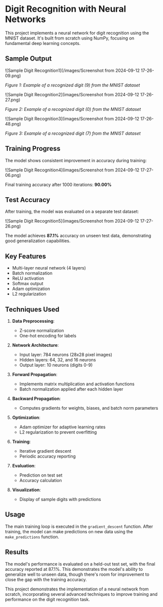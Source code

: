 # Digit Recognition with Neural Networks

This project implements a neural network for digit recognition using the MNIST dataset. It's built from scratch using NumPy, focusing on fundamental deep learning concepts.

## Sample Output

![Sample Digit Recognition1](/images/Screenshot from 2024-09-12 17-26-09.png)

*Figure 1: Example of a recognized digit (9) from the MNIST dataset*

![Sample Digit Recognition2](images/Screenshot from 2024-09-12 17-26-27.png)

*Figure 2: Example of a recognized digit (0) from the MNIST dataset*

![Sample Digit Recognition3](images/Screenshot from 2024-09-12 17-26-48.png)

*Figure 3: Example of a recognized digit (7) from the MNIST dataset*

## Training Progress

The model shows consistent improvement in accuracy during training:

![Sample Digit Recognition4](images/Screenshot from 2024-09-12 17-27-06.png)

Final training accuracy after 1000 iterations: **90.00%**

## Test Accuracy

After training, the model was evaluated on a separate test dataset:

![Sample Digit Recognition5](images/Screenshot from 2024-09-12 17-27-26.png)

The model achieves **87.1%** accuracy on unseen test data, demonstrating good generalization capabilities.

## Key Features

- Multi-layer neural network (4 layers)
- Batch normalization
- ReLU activation
- Softmax output
- Adam optimization
- L2 regularization

## Techniques Used

1. **Data Preprocessing**:
   - Z-score normalization
   - One-hot encoding for labels

2. **Network Architecture**:
   - Input layer: 784 neurons (28x28 pixel images)
   - Hidden layers: 64, 32, and 16 neurons
   - Output layer: 10 neurons (digits 0-9)

3. **Forward Propagation**:
   - Implements matrix multiplication and activation functions
   - Batch normalization applied after each hidden layer

4. **Backward Propagation**:
   - Computes gradients for weights, biases, and batch norm parameters

5. **Optimization**:
   - Adam optimizer for adaptive learning rates
   - L2 regularization to prevent overfitting

6. **Training**:
   - Iterative gradient descent
   - Periodic accuracy reporting

7. **Evaluation**:
   - Prediction on test set
   - Accuracy calculation

8. **Visualization**:
   - Display of sample digits with predictions

## Usage

The main training loop is executed in the `gradient_descent` function. After training, the model can make predictions on new data using the `make_predictions` function.

## Results

The model's performance is evaluated on a held-out test set, with the final accuracy reported at 87.1%. This demonstrates the model's ability to generalize well to unseen data, though there's room for improvement to close the gap with the training accuracy.

This project demonstrates the implementation of a neural network from scratch, incorporating several advanced techniques to improve training and performance on the digit recognition task.

